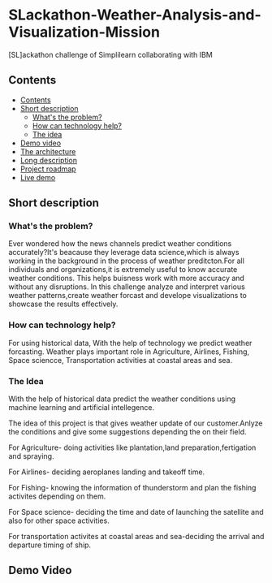 # SLackathon-Weather-Analysis-and-Visualization-Mission
  [SL]ackathon challenge of Simplilearn collaborating with IBM

## Contents
 - [Contents](#contents)
  - [Short description](#short-description)
    - [What's the problem?](#whats-the-problem)
    - [How can technology help?](#how-can-technology-help)
    - [The idea](#the-idea)
  - [Demo video](#demo-video)
  - [The architecture](#the-architecture)
  - [Long description](#long-description)
  - [Project roadmap](#project-roadmap)
  - [Live demo](#live-demo)


   ## Short description
   
   ### What's the problem?
 Ever wondered how the news channels predict weather conditions accurately?It's beacause they leverage data science,which is always working in the background in the process of weather preditcton.For all individuals and organizations,it is extremely useful to know accurate  weather conditions. This helps buisness work with more accuracy and without any disruptions. In this challenge analyze and interpret various weather patterns,create  weather forcast and develope visualizations to showcase  the results effectively.
 
   ### How can technology help?
   
   For using historical data,  With the  help of technology  we predict weather forcasting.
   Weather plays important role in
                               Agriculture,
                               Airlines,
                               Fishing,
                               Space sciencce,
                               Transportation activities at coastal areas and sea.
    
   ### The Idea
   With the help of historical data predict the weather conditions using machine learning and artificial intellegence.
   
   The idea of this project is that gives weather update of our customer.Anlyze the conditions and give some suggestions depending the on their field.
   
   For Agriculture- doing activities like plantation,land preparation,fertigation and spraying.
     
   For Airlines- deciding aeroplanes landing and takeoff time.
    
   For Fishing- knowing the information of thunderstorm and plan the fishing activites depending on them.
    
   For Space science- deciding the time and date of launching the satellite and also for other space activities.
    
   For transportation activites at coastal areas and sea-deciding the arrival and departure timing of ship.
   
 ## Demo Video
       
